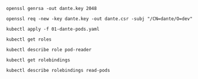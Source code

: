 


`openssl genrsa -out dante.key 2048`

`openssl req -new -key dante.key -out dante.csr -subj "/CN=dante/O=dev"`

`kubectl apply -f 01-dante-pods.yaml`

`kubectl get roles`

`kubectl describe role pod-reader`

`kubectl get rolebindings`


`kubectl describe rolebindings read-pods`
